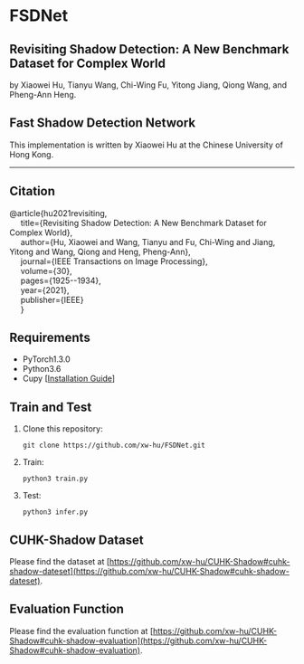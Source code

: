 # FSDNet

## Revisiting Shadow Detection: A New Benchmark Dataset for Complex World

by Xiaowei Hu, Tianyu Wang, Chi-Wing Fu, Yitong Jiang, Qiong Wang, and Pheng-Ann Heng.

## Fast Shadow Detection Network

This implementation is written by Xiaowei Hu at the Chinese University of Hong Kong.

***

## Citation

@article{hu2021revisiting,            
&nbsp;&nbsp;&nbsp;&nbsp;    title={Revisiting Shadow Detection: A New Benchmark Dataset for Complex World},             
&nbsp;&nbsp;&nbsp;&nbsp;    author={Hu, Xiaowei and Wang, Tianyu and Fu, Chi-Wing and Jiang, Yitong and Wang, Qiong and Heng, Pheng-Ann},                  
&nbsp;&nbsp;&nbsp;&nbsp;    journal={IEEE Transactions on Image Processing},               
&nbsp;&nbsp;&nbsp;&nbsp;    volume={30},                   
&nbsp;&nbsp;&nbsp;&nbsp;    pages={1925--1934},                   
&nbsp;&nbsp;&nbsp;&nbsp;    year={2021},                      
&nbsp;&nbsp;&nbsp;&nbsp;    publisher={IEEE}            
&nbsp;&nbsp;&nbsp;&nbsp;  }


## Requirements

* PyTorch1.3.0
* Python3.6
* Cupy [[Installation Guide](https://docs-cupy.chainer.org/en/stable/install.html#install-cupy)]

  
## Train and Test

1. Clone this repository:          
   ```shell
   git clone https://github.com/xw-hu/FSDNet.git
   ```
   
2. Train:
   ```shell
   python3 train.py    
   ```
   
3. Test:
   ```shell
   python3 infer.py
   ```
   
## CUHK-Shadow Dataset
Please find the dataset at [https://github.com/xw-hu/CUHK-Shadow#cuhk-shadow-dateset](https://github.com/xw-hu/CUHK-Shadow#cuhk-shadow-dateset).

## Evaluation Function 
Please find the evaluation function at [https://github.com/xw-hu/CUHK-Shadow#cuhk-shadow-evaluation](https://github.com/xw-hu/CUHK-Shadow#cuhk-shadow-evaluation).
